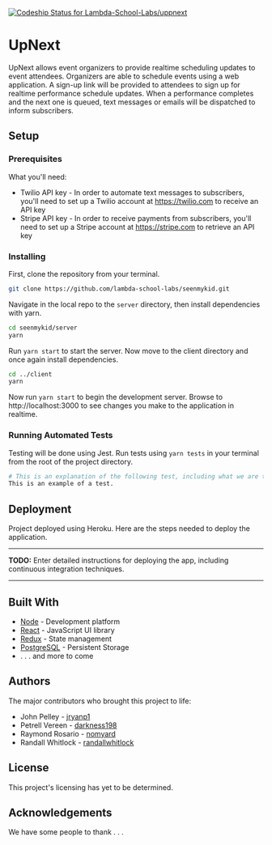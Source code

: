 [ ![Codeship Status for Lambda-School-Labs/uppnext](https://app.codeship.com/projects/1bc48170-2385-0136-a756-5a63e040b7ed/status?branch=master)](https://app.codeship.com/projects/286117)

# UpNext

UpNext allows event organizers to provide realtime scheduling updates to event attendees. Organizers are able to schedule events using a web application. A sign-up link will be provided to attendees to sign up for realtime performance schedule updates. When a performance completes and the next one is queued, text messages or emails will be dispatched to inform subscribers.

## Setup

### Prerequisites

What you'll need:

* Twilio API key - In order to automate text messages to subscribers, you'll need to set up a Twilio account at https://twilio.com to receive an API key
* Stripe API key - In order to receive payments from subscribers, you'll need to set up a Stripe account at https://stripe.com to retrieve an API key

### Installing

First, clone the repository from your terminal.

```bash
git clone https://github.com/lambda-school-labs/seenmykid.git
```

Navigate in the local repo to the `server` directory, then install dependencies with yarn.

```bash
cd seenmykid/server
yarn
```

Run `yarn start` to start the server.
Now move to the client directory and once again install dependencies.

```bash
cd ../client
yarn
```

Now run `yarn start` to begin the development server. Browse to http://localhost:3000 to see changes you make to the application in realtime.

### Running Automated Tests

Testing will be done using Jest. Run tests using `yarn tests` in your terminal from the root of the project directory.

```bash
# This is an explanation of the following test, including what we are testing for.
This is an example of a test.
```

## Deployment

Project deployed using Heroku. Here are the steps needed to deploy the application.

---

**TODO:** Enter detailed instructions for deploying the app, including continuous integration techniques.

---

## Built With

* [Node](https://nodejs.org/dist/v9.11.1/) - Development platform
* [React](https://github.com/facebook/react) - JavaScript UI library
* [Redux](https://github.com/reactjs/redux/tree/master/docs) - State management
* [PostgreSQL](https://www.postgresql.org) - Persistent Storage
* . . . and more to come

## Authors

The major contributors who brought this project to life:

* John Pelley - [jryanp1](https://github.com/jryanp1)
* Petrell Vereen - [darkness198](https://github.com/darkness198)
* Raymond Rosario - [nomyard](https://github.com/nomyard)
* Randall Whitlock - [randallwhitlock](https://github.com/randallwhitlock)

## License

This project's licensing has yet to be determined.

## Acknowledgements

We have some people to thank . . .
